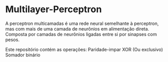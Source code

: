 # Multilayer-Perceptron

A perceptron multicamadas é uma rede neural semelhante à perceptron, mas com mais de uma camada de neurônios em alimentação direta. Composta por camadas de neurônios ligadas entre si por sinapses com pesos.

Este repositório contém as operações:
Paridade-impar
XOR (Ou exclusivo)
Somador binário
